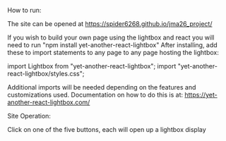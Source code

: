 How to run:

The site can be opened at https://spider6268.github.io/jma26_project/

If you wish to build your own page using the lightbox and react you will need to run "npm install yet-another-react-lightbox"
After installing, add these to import statements to any page to any page hosting the lightbox:

import Lightbox from "yet-another-react-lightbox";
import "yet-another-react-lightbox/styles.css";

Additional imports will be needed depending on the features and customizations used. Documentation on how to do this is at:
https://yet-another-react-lightbox.com/

Site Operation:

Click on one of the five buttons, each will open up a lightbox display